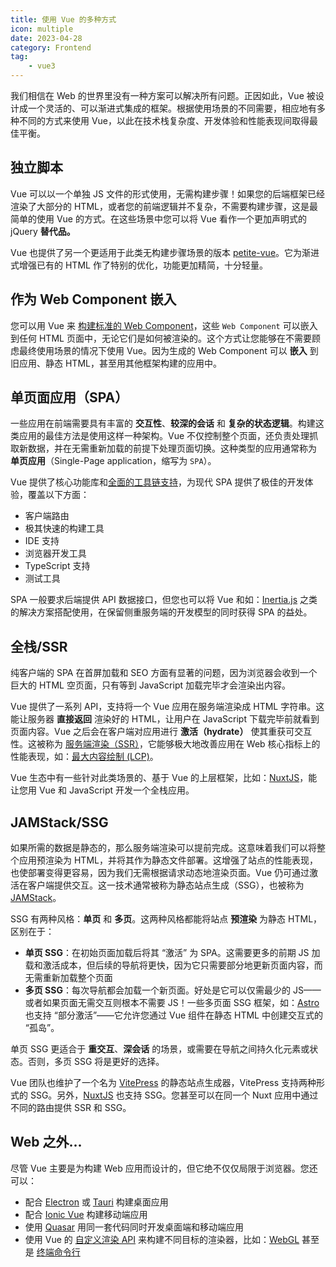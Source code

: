 ```yaml
---
title: 使用 Vue 的多种方式
icon: multiple
date: 2023-04-28
category: Frontend
tag:
    - vue3
---
```


我们相信在 Web 的世界里没有一种方案可以解决所有问题。正因如此，Vue 被设计成一个灵活的、可以渐进式集成的框架。根据使用场景的不同需要，相应地有多种不同的方式来使用 Vue，以此在技术栈复杂度、开发体验和性能表现间取得最佳平衡。

## 独立脚本

Vue 可以以一个单独 JS 文件的形式使用，无需构建步骤！如果您的后端框架已经渲染了大部分的 HTML，或者您的前端逻辑并不复杂，不需要构建步骤，这是最简单的使用 Vue 的方式。在这些场景中您可以将 Vue 看作一个更加声明式的 jQuery **替代品。**

Vue 也提供了另一个更适用于此类无构建步骤场景的版本 [petite-vue](https://github.com/vuejs/petite-vue)。它为渐进式增强已有的 HTML 作了特别的优化，功能更加精简，十分轻量。

## 作为 Web Component 嵌入

您可以用 Vue 来 [构建标准的 Web Component]()，这些 `Web Component` 可以嵌入到任何 HTML 页面中，无论它们是如何被渲染的。这个方式让您能够在不需要顾虑最终使用场景的情况下使用 Vue。因为生成的 Web Component 可以 **嵌入** 到旧应用、静态 HTML，甚至用其他框架构建的应用中。

## 单页面应用（SPA）

一些应用在前端需要具有丰富的 **交互性**、**较深的会话** 和 **复杂的状态逻辑**。构建这类应用的最佳方法是使用这样一种架构。Vue 不仅控制整个页面，还负责处理抓取新数据，并在无需重新加载的前提下处理页面切换。这种类型的应用通常称为 **单页应用**（Single-Page application，缩写为 `SPA`）。

Vue 提供了核心功能库和[全面的工具链支持]()，为现代 SPA 提供了极佳的开发体验，覆盖以下方面：

- 客户端路由
- 极其快速的构建工具
- IDE 支持
- 浏览器开发工具
- TypeScript 支持
- 测试工具

SPA 一般要求后端提供 API 数据接口，但您也可以将 Vue 和如：[Inertia.js](https://inertiajs.com) 之类的解决方案搭配使用，在保留侧重服务端的开发模型的同时获得 SPA 的益处。

## 全栈/SSR

纯客户端的 SPA 在首屏加载和 SEO 方面有显著的问题，因为浏览器会收到一个巨大的 HTML 空页面，只有等到 JavaScript 加载完毕才会渲染出内容。

Vue 提供了一系列 API，支持将一个 Vue 应用在服务端渲染成 HTML 字符串。这能让服务器 **直接返回** 渲染好的 HTML，让用户在 JavaScript 下载完毕前就看到页面内容。Vue 之后会在客户端对应用进行 **激活（hydrate）** 使其重获可交互性。这被称为 [服务端渲染（SSR）]()，它能够极大地改善应用在 Web 核心指标上的性能表现，如：[最大内容绘制 (LCP)](https://web.dev/lcp/)。

Vue 生态中有一些针对此类场景的、基于 Vue 的上层框架，比如：[NuxtJS](https://nuxt.com/)，能让您用 Vue 和 JavaScript 开发一个全栈应用。

## JAMStack/SSG

如果所需的数据是静态的，那么服务端渲染可以提前完成。这意味着我们可以将整个应用预渲染为 HTML，并将其作为静态文件部署。这增强了站点的性能表现，也使部署变得更容易，因为我们无需根据请求动态地渲染页面。Vue 仍可通过激活在客户端提供交互。这一技术通常被称为静态站点生成（SSG），也被称为 [JAMStack](https://jamstack.org/what-is-jamstack/)。

SSG 有两种风格：**单页** 和 **多页**。这两种风格都能将站点 **预渲染** 为静态 HTML，区别在于：

- **单页 SSG**：在初始页面加载后将其 “激活” 为 SPA。这需要更多的前期 JS 加载和激活成本，但后续的导航将更快，因为它只需要部分地更新页面内容，而无需重新加载整个页面
- **多页 SSG**：每次导航都会加载一个新页面。好处是它可以仅需最少的 JS——或者如果页面无需交互则根本不需要 JS！一些多页面 SSG 框架，如：[Astro](https://astro.build/) 也支持 “部分激活”——它允许您通过 Vue 组件在静态 HTML 中创建交互式的 “孤岛”。

单页 SSG 更适合于 **重交互**、**深会话** 的场景，或需要在导航之间持久化元素或状态。否则，多页 SSG 将是更好的选择。

Vue 团队也维护了一个名为 [VitePress](https://vitepress.vuejs.org/) 的静态站点生成器，VitePress 支持两种形式的 SSG。另外，[NuxtJS](https://nuxt.com/) 也支持 SSG。您甚至可以在同一个 Nuxt 应用中通过不同的路由提供 SSR 和 SSG。

## Web 之外...

尽管 Vue 主要是为构建 Web 应用而设计的，但它绝不仅仅局限于浏览器。您还可以：

- 配合 [Electron](https://www.electronjs.org/) 或 [Tauri](https://tauri.studio/en/) 构建桌面应用
- 配合 [Ionic Vue](https://ionicframework.com/docs/vue/overview) 构建移动端应用
- 使用 [Quasar](https://quasar.dev/) 用同一套代码同时开发桌面端和移动端应用
- 使用 Vue 的 [自定义渲染 API]() 来构建不同目标的渲染器，比如：[WebGL](https://troisjs.github.io/) 甚至是 [终端命令行](https://github.com/vue-terminal/vue-termui)

